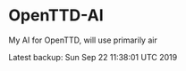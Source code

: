 # OpenTTD-AI
My AI for OpenTTD, will use primarily air

Latest backup: Sun Sep 22 11:38:01 UTC 2019
